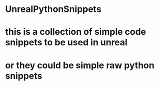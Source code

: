 # UnrealPythonSnippets

# this is a collection of simple code snippets to be used in unreal
# or they could be simple raw python snippets

